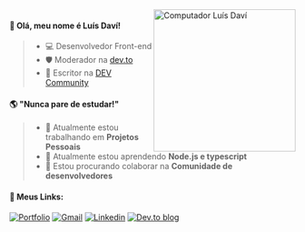 <img src="https://raw.githubusercontent.com/MicaelliMedeiros/micaellimedeiros/master/image/computer-illustration.png" min-width="250px" max-width="250px" width="250px" align="right" alt="Computador Luís Daví">

<h4> 💙 Olá, meu nome é <strong>Luís Daví!</strong></h4>

> - 💻 Desenvolvedor Front-end
> - 🛡 Moderador na [dev.to](https://dev.to)
> - 📝 Escritor na [DEV Community](https://dev.to/webdavi)

<h4>  🌎 "Nunca pare de estudar!"</h4>

> - 🔭 Atualmente estou trabalhando em <strong>Projetos Pessoais</strong>
> - 🌱 Atualmente estou aprendendo <strong>Node.js e typescript</strong>
> - 👯 Estou procurando colaborar na <strong>Comunidade de desenvolvedores</strong>


<h4> 🚀 Meus Links:</h4>

[![Portfolio](https://img.shields.io/badge/Portfolio-%23000000.svg?style=for-the-badge&logo=computer&logoColor=#FF7139)](https://luisdavi.tech)
[![Gmail](https://img.shields.io/badge/Gmail-D14836?style=for-the-badge&logo=gmail&logoColor=white)](mailto://luisdavi.contato@gmail.com)
[![Linkedin](https://img.shields.io/badge/LinkedIn-0077B5?style=for-the-badge&logo=linkedin&logoColor=white)](https://www.linkedin.com/in/luisdav1)
[![Dev.to blog](https://img.shields.io/badge/dev.to-0A0A0A?style=for-the-badge&logo=dev.to&logoColor=white)](https://dev.to/webdavi) 


         
